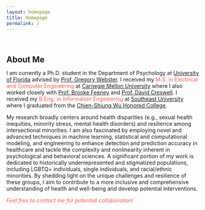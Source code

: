 ```yaml
---
layout: homepage
title: Homepage
permalink: /
---
```

<!-- <h1 id="about-me"></h1> -->

<h2 style="margin: 60px 0px 10px;">About Me</h2>

I am currently a Ph.D. student in the Department of Psychology at [University of Florida](https://psych.ufl.edu/social-psychology/people/) advised by [Prof. Gregory Webster](https://www.gdwebster.com/). I received my <font color="#fd5e53">M.S. in Electrical and Computer Engineering</font> at [Carnegie Mellon University](https://www.ece.cmu.edu/) where I also worked closely with [Prof. Brooke Feeney](https://www.cmu.edu/dietrich/psychology/relationships-lab/brooke-feeney-associate-professor.html) and [Prof. David Creswell](https://www.healthandhumanperformancelab.com/people). I received my <font color="#fd5e53">B.Eng. in Information Engineering</font> at [Southeast University](https://www.seu.edu.cn/english/) where I graduated from the [Chien-Shiung Wu Honored College](https://wjx.seu.edu.cn/wjxen/).

My research broadly centers around health disparities (e.g., sexual health inequities, minority stress, mental health disorders) and resilience among intersectional minorities. I am also fascinated by employing novel and advanced techniques in machine learning, statistical and computational modeling, and engineering to enhance detection and prediction accuracy in healthcare and tackle the complexity and nonlinearity inherent in psychological and behavioral sciences. A significant portion of my work is dedicated to historically underrepresented and stigmatized populations, including LGBTQ+ individuals, single individuals, and racial/ethnic minorities. By shedding light on the unique challenges and resilience of these groups, I aim to contribute to a more inclusive and comprehensive understanding of health and well-being and develop potential interventions.

<em><font color="#fd5e53">Feel free to contact me for potential collaboration!</font></em>

